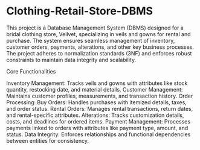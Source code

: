 # Clothing-Retail-Store-DBMS
This project is a Database Management System (DBMS) designed for a bridal clothing store, Veilvet, specializing in veils and gowns for rental and purchase. The system ensures seamless management of inventory, customer orders, payments, alterations, and other key business processes. The project adheres to normalization standards (3NF) and enforces robust constraints to maintain data integrity and scalability.

Core Functionalities

Inventory Management: Tracks veils and gowns with attributes like stock quantity, restocking date, and material details.
Customer Management: Maintains customer profiles, measurements, and transaction history.
Order Processing:
Buy Orders: Handles purchases with itemized details, taxes, and order status.
Rental Orders: Manages rental transactions, return dates, and rental-specific attributes.
Alterations: Tracks customization details, costs, and deadlines for ordered items.
Payment Management: Processes payments linked to orders with attributes like payment type, amount, and status.
Data Integrity: Enforces relationships and functional dependencies between entities for consistency.
